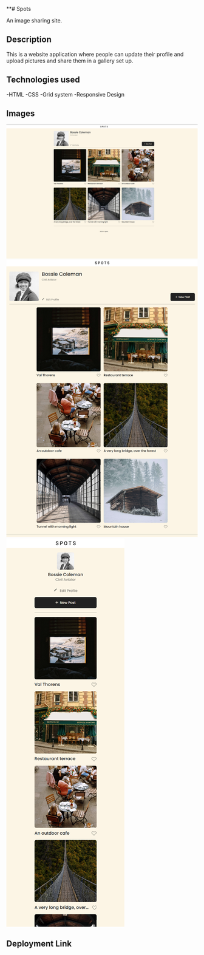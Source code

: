 **# Spots

An image sharing site.

## Description

This is a website application where people can update their profile and upload pictures and share them in a gallery set up.
  
## Technologies used

-HTML
-CSS
-Grid system
-Responsive Design

## Images

![Desktop view](image.png)
![Tablet view](image-1.png)
![Mobile view](image-2.png)


## Deployment Link


